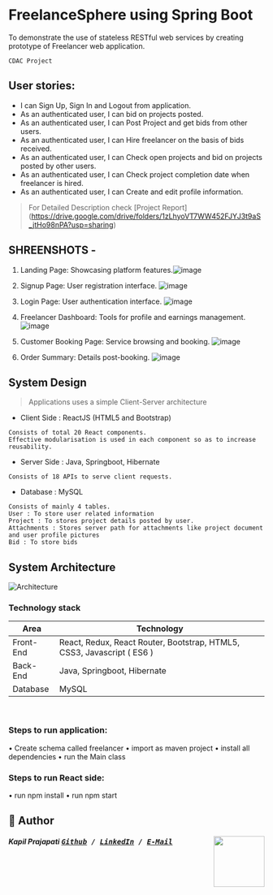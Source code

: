 # FreelanceSphere using Spring Boot
To demonstrate the use of stateless RESTful web services by creating prototype of Freelancer web application.

```
CDAC Project
```

## User stories:

* I can Sign Up, Sign In and Logout from application.
* As an authenticated user, I can bid on projects posted.
* As an authenticated user, I can Post Project and get bids from other users.
* As an authenticated user, I can Hire freelancer on the basis of bids received.
* As an authenticated user, I can Check open projects and bid on projects posted by other users.
* As an authenticated user, I can Check project completion date when freelancer is hired.
* As an authenticated user, I can Create and edit profile information.

> For Detailed Description check [Project Report]
(https://drive.google.com/drive/folders/1zLhyoVT7WW452FJYJ3t9aS_jtHo98nPA?usp=sharing)

## SHREENSHOTS - 
1. Landing Page: Showcasing platform features.![image](https://github.com/user-attachments/assets/940c6706-62b4-497d-aae0-fdf0d0391530)

2. Signup Page:  User registration interface.
 ![image](https://github.com/user-attachments/assets/9d519c05-c2b4-4d8d-ba49-c4cd2f711912)

3. Login Page: User authentication interface.
 ![image](https://github.com/user-attachments/assets/131bc1c8-4d5c-4b6f-a481-17e6bd392766)

4. Freelancer Dashboard: Tools for profile and earnings management.
 ![image](https://github.com/user-attachments/assets/6f18984c-e567-4cec-991a-09f87a752771)

5. Customer Booking Page: Service browsing and booking.
![image](https://github.com/user-attachments/assets/ef5f7772-302a-4009-b92b-5141c093d06a)

6. Order Summary: Details post-booking.
 ![image](https://github.com/user-attachments/assets/cdb76940-0d88-4dd8-8b1b-b1f62423d3cf)


## System Design
> Applications uses a simple Client-Server architecture

* Client Side : ReactJS (HTML5 and Bootstrap)
```
Consists of total 20 React components. 
Effective modularisation is used in each component so as to increase reusability.
```

* Server Side : Java, Springboot, Hibernate

```
Consists of 18 APIs to serve client requests.
```

* Database :  MySQL
```
Consists of mainly 4 tables.
User : To store user related information
Project : To stores project details posted by user.
Attachments : Stores server path for attachments like project document and user profile pictures
Bid : To store bids
```


## System Architecture
![Architecture](https://github.com/Prajapatikapil41/FreelanceSphere/blob/main/architecture.jpg)


### Technology stack

<table>
<thead>
<tr>
<th>Area</th>
<th>Technology</th>
</tr>
</thead>
<tbody>
	<tr>
		<td>Front-End</td>
		<td>React, Redux, React Router, Bootstrap, HTML5, CSS3, Javascript ( ES6 )</td>
	</tr>
	<tr>
		<td>Back-End</td>
		<td>Java, Springboot, Hibernate</td>
	</tr>
	<tr>
		<td>Database</td>
		<td>MySQL</td>
	</tr>
</tbody>
</table>
<br/>


### Steps to run application:
•	Create schema called freelancer
•	import as maven project
•	install all dependencies
•	run the Main class

### Steps to run React side:
•	run npm install
•	run npm start


## 📝 Author
[<img src="https://avatars.githubusercontent.com/u/81869156?s=400&u=ff6de7017b51e4d96dbfb1ae39c7a459d5e13ea8&v=4" align="right" height="100">](https://github.com/Prajapatikapil41)

##### Kapil Prajapati <kbd> [Github](https://github.com/Prajapatikapil41) / [LinkedIn](https://www.linkedin.com/in/kapil-prajapati-7ba4b51b7/) / [E-Mail](kapilprajapati0403@gmail.com)</kbd>
